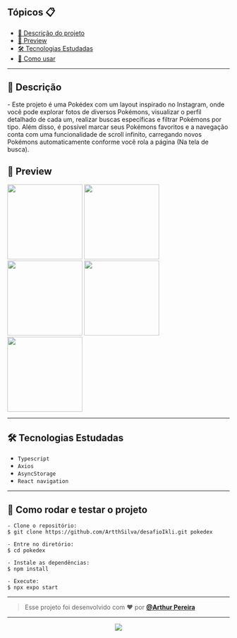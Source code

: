 <h2>Tópicos 📋</h2>

   <p>

   - [📖 Descrição do projeto](#-descrição)
   - [📱 Preview](#-preview)
   - [🛠️ Tecnologias Estudadas](#%EF%B8%8F-tecnologias-estudadas)
   - [🤔 Como usar](#-como-rodar-e-testar-o-projeto)
   </p>

---

<h2>📖 Descrição</h2>

<p>
    -	Este projeto é uma Pokédex com um layout inspirado no Instagram, onde você pode explorar fotos de diversos Pokémons, visualizar o perfil detalhado de cada um, realizar buscas específicas e filtrar Pokémons por tipo. Além disso, é possível marcar seus Pokémons favoritos e a navegação conta com uma funcionalidade de scroll infinito, carregando novos Pokémons automaticamente conforme você rola a página (Na tela de busca).
</p>


<h2>📱 Preview</h2>
<img src="https://github.com/user-attachments/assets/1886761c-35c5-47eb-86dc-186b2af5a687" width="170px" /> 
<img src="https://github.com/user-attachments/assets/ecc58823-83ac-41ef-9fd1-96006a1e0e56" width="170px" /> 
<img src="https://github.com/user-attachments/assets/947776b1-0b75-4c09-9c5d-9dc721a445f0" width="170px" /> 
<img src="https://github.com/user-attachments/assets/85787e66-f932-4479-b257-6b11fd790d5f" width="170px" /> 
<img src="https://github.com/user-attachments/assets/300f4e35-d6ab-4262-acc9-0aebc692ca0e" width="170px" /> 


---


<h2>🛠️ Tecnologias Estudadas</h2>

- `Typescript`
- `Axios`
- `AsyncStorage` 
- `React navigation`
   </p>

---

<h2>🤔 Como rodar e testar o projeto</h2>

   ```
   - Clone o repositório:
   $ git clone https://github.com/ArtthSilva/desafioIkli.git pokedex

   - Entre no diretório:
   $ cd pokedex

   - Instale as dependências:
   $ npm install

   - Execute:
   $ npx expo start

   ```


---




   >Esse projeto foi desenvolvido com ❤️ por **[@Arthur Pereira](https://www.linkedin.com/in/arthur-silvap)**

---

   <div align="center">

  <a href="https://www.linkedin.com/in/arthur-silvap" target="_blank"><img src="https://img.shields.io/badge/-LinkedIn-%230077B5?style=for-the-badge&logo=linkedin&logoColor=white" target="_blank"></a> 
 </div>

   </div>

